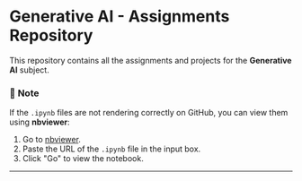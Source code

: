 # Generative AI - Assignments Repository

This repository contains all the assignments and projects for the **Generative AI** subject.
### 📌 **Note**
If the `.ipynb` files are not rendering correctly on GitHub, you can view them using **nbviewer**:
1. Go to [nbviewer](https://nbviewer.org/).
2. Paste the URL of the `.ipynb` file in the input box.
3. Click "Go" to view the notebook.

---



